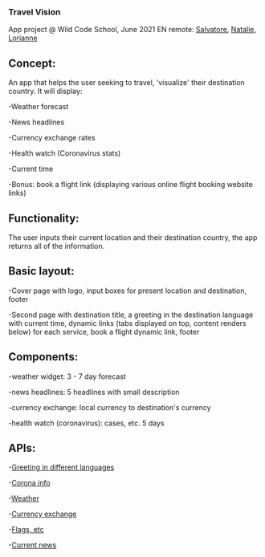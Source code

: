 ### Travel Vision 
App project @ Wild Code School, June 2021 EN remote: [Salvatore](https://github.com/sal9110), [Natalie](https://github.com/Natalito96), [Lorianne](https://github.com/Grailsidhe)


## Concept: 

An app that helps the user seeking to travel, 'visualize' their destination country. It will display:


-Weather forecast 

-News headlines 

-Currency exchange rates 

-Health watch (Coronavirus stats) 

-Current time 

-Bonus: book a flight link (displaying various online flight booking website links)



## Functionality: 

The user inputs their current location and their destination country, the app returns all of the information.



## Basic layout: 

-Cover page with logo, input boxes for present location and destination, footer 

-Second page with destination title, a greeting in the destination language with current time, dynamic links (tabs displayed on top, content renders below) for each service, book a flight dynamic link, footer



## Components: 

-weather widget: 3 - 7 day forecast 

-news headlines: 5 headlines with small description 

-currency exchange: local currency to destination's currency

-health watch (coronavirus): cases, etc. 5 days



## APIs: 

-[Greeting in different languages](https://fourtonfish.com/project/hellosalut-api/)

-[Corona info](https://quarantine.country/coronavirus/api/)

-[Weather](https://www.metaweather.com/api/)

-[Currency exchange](https://www.vatcomply.com/documentation)

-[Flags, etc](https://github.com/lennertVanSever/graphcountries)

-[Current news](https://newsapi.org/)
